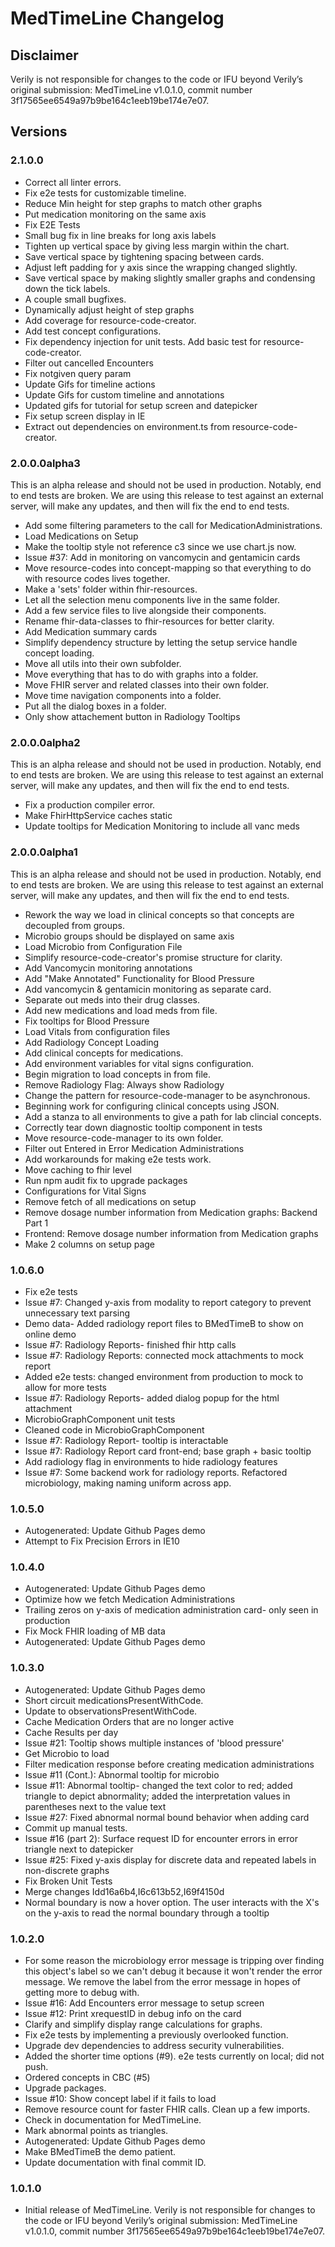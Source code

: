 # MedTimeLine Changelog

## Disclaimer
Verily is not responsible for changes to the code or IFU beyond Verily’s
original submission: MedTimeLine v1.0.1.0, commit number 3f17565ee6549a97b9be164c1eeb19be174e7e07.

## Versions

### 2.1.0.0

* Correct all linter errors.
* Fix e2e tests for customizable timeline.
* Reduce Min height for step graphs to match other graphs
* Put medication monitoring on the same axis
* Fix E2E Tests
* Small bug fix in line breaks for long axis labels
* Tighten up vertical space by giving less margin within the chart.
* Save vertical space by tightening spacing between cards.
* Adjust left padding for y axis since the wrapping changed slightly.
* Save vertical space by making slightly smaller graphs and condensing down the tick labels.
* A couple small bugfixes.
* Dynamically adjust height of step graphs
* Add coverage for resource-code-creator.
* Add test concept configurations.
* Fix dependency injection for unit tests. Add basic test for resource-code-creator.
* Filter out cancelled Encounters
* Fix notgiven query param
* Update Gifs for timeline actions
* Update Gifs for custom timeline and annotations
* Updated gifs for tutorial for setup screen and datepicker
* Fix setup screen display in IE
* Extract out dependencies on environment.ts from resource-code-creator.

### 2.0.0.0alpha3

This is an alpha release and should not be used in production. Notably, end to end tests are
broken. We are using this release to test against an external server, will make any updates,
and then will fix the end to end tests.

* Add some filtering parameters to the call for MedicationAdministrations.
* Load Medications on Setup
* Make the tooltip style not reference c3 since we use chart.js now.
* Issue #37: Add in monitoring on vancomycin and gentamicin cards
* Move resource-codes into concept-mapping so that everything to do with resource codes lives together.
* Make a 'sets' folder within fhir-resources.
* Let all the selection menu components live in the same folder.
* Add a few service files to live alongside their components.
* Rename fhir-data-classes to fhir-resources for better clarity.
* Add Medication summary cards
* Simplify dependency structure by letting the setup service handle concept loading.
* Move all utils into their own subfolder.
* Move everything that has to do with graphs into a folder.
* Move FHIR server and related classes into their own folder.
* Move time navigation components into a folder.
* Put all the dialog boxes in a folder.
* Only show attachement button in Radiology Tooltips


### 2.0.0.0alpha2

This is an alpha release and should not be used in production. Notably, end to end tests are
broken. We are using this release to test against an external server, will make any updates,
and then will fix the end to end tests.

* Fix a production compiler error.
* Make FhirHttpService caches static
* Update tooltips for Medication Monitoring to include all vanc meds


### 2.0.0.0alpha1

This is an alpha release and should not be used in production. Notably, end to end tests are
broken. We are using this release to test against an external server, will make any updates,
and then will fix the end to end tests.

* Rework the way we load in clinical concepts so that concepts are decoupled from groups.
* Microbio groups should be displayed on same axis
* Load Microbio from Configuration File
* Simplify resource-code-creator's promise structure for clarity.
* Add Vancomycin monitoring annotations
* Add "Make Annotated" Functionality for Blood Pressure
* Add vancomycin & gentamicin monitoring as separate card.
* Separate out meds into their drug classes.
* Add new medications and load meds from file.
* Fix tooltips for Blood Pressure
* Load Vitals from configuration files
* Add Radiology Concept Loading
* Add clinical concepts for medications.
* Add environment variables for vital signs configuration.
* Begin migration to load concepts in from file.
* Remove Radiology Flag: Always show Radiology
* Change the pattern for resource-code-manager to be asynchronous.
* Beginning work for configuring clinical concepts using JSON.
* Add a stanza to all environments to give a path for lab clincial concepts.
* Correctly tear down diagnostic tooltip component in tests
* Move resource-code-manager to its own folder.
* Filter out Entered in Error Medication Administrations
* Add workarounds for making e2e tests work.
* Move caching to fhir level
* Run npm audit fix to upgrade packages
* Configurations for Vital Signs
* Remove fetch of all medications on setup
* Remove dosage number information from Medication graphs: Backend Part 1
* Frontend: Remove dosage number information from Medication graphs
* Make 2 columns on setup page


### 1.0.6.0
* Fix e2e tests
* Issue #7: Changed y-axis from modality to report category to prevent unnecessary text parsing
* Demo data- Added radiology report files to BMedTimeB to show on online demo
* Issue #7: Radiology Reports- finished fhir http calls
* Issue #7: Radiology Reports: connected mock attachments to mock report
* Added e2e tests: changed environment from production to mock to allow for more tests
* Issue #7: Radiology Reports- added dialog popup for the html attachment
* MicrobioGraphComponent unit tests
* Cleaned code in MicrobioGraphComponent
* Issue #7: Radiology Report- tooltip is interactable
* Issue #7: Radiology Report card front-end; base graph + basic tooltip
* Add radiology flag in environments to hide radiology features
* Issue #7: Some backend work for radiology reports. Refactored microbiology, making naming uniform across app.

### 1.0.5.0
* Autogenerated: Update Github Pages demo
* Attempt to Fix Precision Errors in IE10

### 1.0.4.0
* Autogenerated: Update Github Pages demo
* Optimize how we fetch Medication Administrations
* Trailing zeros on y-axis of medication administration card- only seen in production
* Fix Mock FHIR loading of MB data
* Autogenerated: Update Github Pages demo

### 1.0.3.0
* Autogenerated: Update Github Pages demo
* Short circuit medicationsPresentWithCode.
* Update to observationsPresentWithCode.
* Cache Medication Orders that are no longer active
* Cache Results per day
* Issue #21: Tooltip shows multiple instances of 'blood pressure'
* Get Microbio to load
* Filter medication response before creating medication administrations
* Issue #11 (Cont.): Abnormal tooltip for microbio
* Issue #11: Abnormal tooltip- changed the text color to red; added triangle to depict abnormality; added the interpretation values in parentheses next to the value text
* Issue #27: Fixed abnormal normal bound behavior when adding card
* Commit up manual tests.
* Issue #16 (part 2): Surface request ID for encounter errors in error triangle next to datepicker
* Issue #25: Fixed y-axis display for discrete data and repeated labels in non-discrete graphs
* Fix Broken Unit Tests
* Merge changes Idd16a6b4,I6c613b52,I69f4150d
* Normal boundary is now a hover option. The user interacts with the X's on the y-axis to read the normal boundary through a tooltip

### 1.0.2.0
* For some reason the microbiology error message is tripping over finding this object's label so we can't debug it because it won't render the error message. We remove the label from the error message in hopes of getting more to debug with.
* Issue #16: Add Encounters error message to setup screen
* Issue #12: Print xrequestID in debug info on the card
* Clarify and simplify display range calculations for graphs.
* Fix e2e tests by implementing a previously overlooked function.
* Upgrade dev dependencies to address security vulnerabilities.
* Added the shorter time options (#9). e2e tests currently on local; did not push.
* Ordered concepts in CBC (#5)
* Upgrade packages.
* Issue #10: Show concept label if it fails to load
* Remove resource count for faster FHIR calls. Clean up a few imports.
* Check in documentation for MedTimeLine.
* Mark abnormal points as triangles.
* Autogenerated: Update Github Pages demo
* Make BMedTimeB the demo patient.
* Update documentation with final commit ID.

### 1.0.1.0
* Initial release of MedTimeLine. Verily is not responsible for changes to the code or IFU beyond Verily’s
original submission: MedTimeLine v1.0.1.0, commit number 3f17565ee6549a97b9be164c1eeb19be174e7e07.
